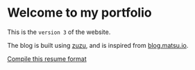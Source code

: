 # Welcome to my portfolio  

This is the `version 3` of the website.

The blog is built using [zuzu](https://github.com/fuzzymfx/zuzu), and is inspired from [blog.matsu.io](https://blog.matsu.io/about).

[Compile this resume format](https://www.overleaf.com/latex/templates/jakes-resume/syzfjbzwjncs)
